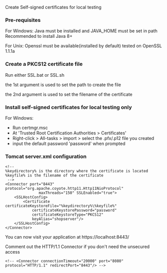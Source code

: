Create Self-signed certificates for local testing

### Pre-requisites

For Windows:
	Java must be installed and JAVA_HOME must be set in path
	Recommended to install Java 8+
	
For Unix:
	Openssl must be available(installed by default)
	tested on OpenSSL 1.1.1a 

### Create a PKCS12 certificate file

Run either SSL.bat or SSL.sh

the 1st argument is used to set the path to create the file

the 2nd argument is used to set the filename of the certificate

### Install self-signed certificates for local testing only

For Windows:
 - Run certmgr.msc
 - At 'Trusted Root Certification Authorities > Certificates' 
 - Right-click > All-tasks > import > select the .pfx/.p12 file you created
 - input the default password 'password' when prompted

### Tomcat server.xml configuration


```
<!--
%keydirectory% is the directory where the certificate is located
%keyfile% is the filename of the certificate
 -->
<Connector port="8443" protocol="org.apache.coyote.http11.Http11NioProtocol"
               maxThreads="150" SSLEnabled="true">
    <SSLHostConfig>
        <Certificate certificateKeystoreFile="%keydirectory%\%keyfile%" 
        	certificateKeystorePassword="password" 
        	certificateKeystoreType="PKCS12" 
        	keyAlias="shopserver"/>
    </SSLHostConfig>
</Connector>
```

You can now visit your application at https://localhost:8443/

Comment out the HTTP/1.1 Connector if you don't need the unsecured access 

```
<!-- <Connector connectionTimeout="20000" port="8080" protocol="HTTP/1.1" redirectPort="8443"/> -->
```